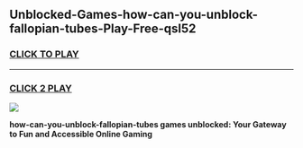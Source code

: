 
## Unblocked-Games-how-can-you-unblock-fallopian-tubes-Play-Free-qsl52
<h3>
<a href="https://premium76.site?title=how-can-you-unblock-fallopian-tubes&ref=12A">CLICK TO PLAY</a></h3>
<hr>

<h3>
<a href="https://premium76.site?title=how-can-you-unblock-fallopian-tubes&ref=12A">CLICK 2 PLAY</a>
  
</h3>

<a href="https://premium76.site?title=how-can-you-unblock-fallopian-tubes&ref=12A"><img src="https://clearcache.store/games.png"></a>


**how-can-you-unblock-fallopian-tubes games unblocked: Your Gateway to Fun and Accessible Online Gaming**
